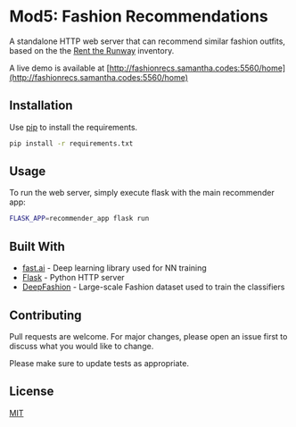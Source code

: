 # Mod5: Fashion Recommendations

A standalone HTTP web server that can recommend similar fashion outfits, based on the the [Rent the Runway](https://www.renttherunway.com/) inventory.

A live demo is available at [http://fashionrecs.samantha.codes:5560/home](http://fashionrecs.samantha.codes:5560/home)

## Installation

Use [pip](https://pip.pypa.io/en/stable/) to install the requirements.

```bash
pip install -r requirements.txt
```

## Usage

To run the web server, simply execute flask with the main recommender app:

```sh
FLASK_APP=recommender_app flask run
```

## Built With

* [fast.ai](https://www.fast.ai/) - Deep learning library used for NN training
* [Flask](http://flask.pocoo.org/) - Python HTTP server
* [DeepFashion](http://mmlab.ie.cuhk.edu.hk/projects/DeepFashion.html) - Large-scale Fashion dataset used to train the classifiers

## Contributing
Pull requests are welcome. For major changes, please open an issue first to discuss what you would like to change.

Please make sure to update tests as appropriate.

## License
[MIT](https://choosealicense.com/licenses/mit/)
